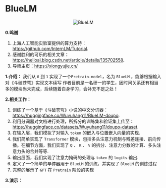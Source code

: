 # BlueLM
<div align="center">
    <img src="https://github.com/user-attachments/assets/2cf7b081-7392-42f2-9954-316407d83aea" alt="BlueLM" />
</div>

**0.鸣谢**
1. 上海人工智能实验室提供的算力支持：https://github.com/InternLM/Tutorial.
2. 感谢胜利的可乐的相关文章：https://helloai.blog.csdn.net/article/details/135702558.
3. 导师主页：https://xiongyujie.cn/

**1.介绍：**
我们从 `0` 到 `1` 实现了一个`Pretrain-model`，名为 `BlueLM` ，能够根据输入对《斗破苍穹》实现文本续写
作者目前是一名研一的学生，因时间关系还有相当多的模块尚未完成，后续随着自身学习，会补充不足之处！

**2.相关工作：**
1. 训练了一个基于《斗破苍穹》小说的中文分词器： https://huggingface.co/Wuyuhang11/BlueLM-doupo.
2. 利用分词器对文档进行处理，所拆分的训练集和验证集上传至： https://huggingface.co/datasets/Wuyuhang11/doupo-dataset.
3. 在输入层，我们模拟了对输入 `token` 的嵌入与位置嵌入向量的实现.
4. 我们简单实现了 `Transformer` 模块，包括多头注意力机制与残差连接、前向传播。在细节方面，我们实现了 `Q` 、 `K` 、 `V` 的拆分、注意力分数的计算、多头注意力头的合并等等.
5. 输出层面，我们实现了注意力掩码的处理与 `token` 的 `logits` 输出.
6. 定义了一个简单的早停器用于 `BlueLM` 的训练，并实现了 `BlueLM` 的训练过程
7. 完整的展示了 `GPT` 在 `Pretrain` 阶段的实现


**3.演示：**

